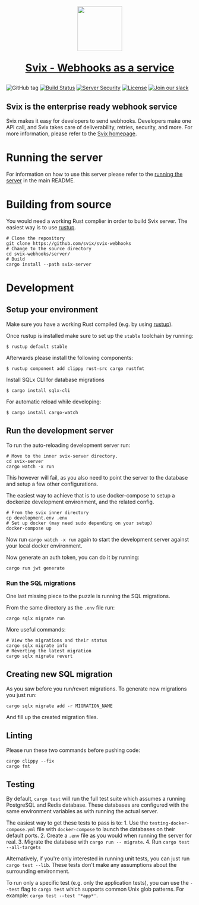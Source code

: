 <h1 align="center">
  <a href="https://www.svix.com">
    <img width="120" src="https://avatars.githubusercontent.com/u/80175132?s=200&v=4" />
    <p align="center">Svix - Webhooks as a service</p>
  </a>
</h1>

![GitHub tag](https://img.shields.io/github/tag/svix/svix-webhooks.svg)
[![Build Status](https://github.com/svix/svix-webhooks/workflows/Server%20CI/badge.svg)](https://github.com/svix/svix-webhooks/actions)
[![Server Security](https://github.com/svix/svix-webhooks/actions/workflows/server-security.yml/badge.svg)](https://github.com/svix/svix-webhooks/actions/workflows/server-security.yml)
[![License](https://img.shields.io/badge/license-MIT-brightgreen.svg)](LICENSE)
[![Join our slack](https://img.shields.io/badge/Slack-join%20the%20community-blue?logo=slack&style=social)](https://www.svix.com/slack/)

## Svix is the enterprise ready webhook service

Svix makes it easy for developers to send webhooks. Developers make one API call, and Svix takes care of deliverability, retries, security, and more. For more information, please refer to the [Svix homepage](https://www.svix.com).

# Running the server

For information on how to use this server please refer to the [running the server](../README.md#running-the-server) in the main README.

# Building from source

You would need a working Rust complier in order to build Svix server.
The easiest way is to use [rustup](https://rustup.rs/).

```
# Clone the repository
git clone https://github.com/svix/svix-webhooks
# Change to the source directory
cd svix-webhooks/server/
# Build
cargo install --path svix-server
```

# Development

## Setup your environment

Make sure you have a working Rust compiled (e.g. by using [rustup](https://rustup.rs/)).

Once rustup is installed make sure to set up the `stable` toolchain by running:
```
$ rustup default stable
```

Afterwards please install the following components:
```
$ rustup component add clippy rust-src cargo rustfmt
```

Install SQLx CLI for database migrations
```
$ cargo install sqlx-cli
```

For automatic reload while developing:
```
$ cargo install cargo-watch
```

## Run the development server

To run the auto-reloading development server run:
```
# Move to the inner svix-server directory.
cd svix-server
cargo watch -x run
```

This however will fail, as you also need to point the server to the database and setup a few other configurations.

The easiest way to achieve that is to use docker-compose to setup a dockerize development environment, and the related config.

```
# From the svix inner directory
cp development.env .env
# Set up docker (may need sudo depending on your setup)
docker-compose up
```

Now run `cargo watch -x run` again to start the development server against your local docker environment.

Now generate an auth token, you can do it by running:
```
cargo run jwt generate
```

### Run the SQL migrations

One last missing piece to the puzzle is running the SQL migrations.

From the same directory as the `.env` file run:
```
cargo sqlx migrate run
```

More useful commands:
```
# View the migrations and their status
cargo sqlx migrate info
# Reverting the latest migration
cargo sqlx migrate revert
```

## Creating new SQL migration

As you saw before you run/revert migrations. To generate new migrations you just run:
```
cargo sqlx migrate add -r MIGRATION_NAME
```

And fill up the created migration files.


## Linting

Please run these two commands before pushing code:

```
cargo clippy --fix
cargo fmt
```

## Testing

By default, `cargo test` will run the full test suite which assumes a running PostgreSQL and Redis database.
These databases are configured with the same environment variables as with running the actual server.

The easiest way to get these tests to pass is to:
    1. Use the `testing-docker-compose.yml` file with `docker-compose` to launch the databases on their default ports.
    2. Create a `.env` file as you would when running the server for real.
    3. Migrate the database with `cargo run -- migrate`.
    4. Run `cargo test --all-targets`

Alternatively, if you're only interested in running unit tests, you can just run `cargo test --lib`. These tests don't make any assumptions about the surrounding environment.

To run only a specific test (e.g. only the application tests), you can use the `--test` flag to `cargo test` which supports common Unix glob patterns. For example: `cargo test --test '*app*'`.
